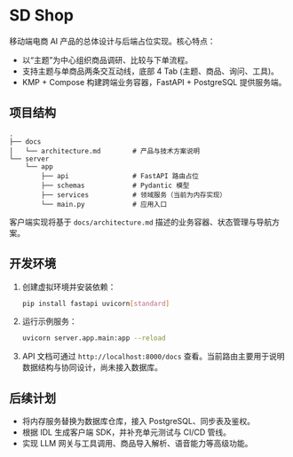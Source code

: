 # SD Shop

移动端电商 AI 产品的总体设计与后端占位实现。核心特点：

- 以“主题”为中心组织商品调研、比较与下单流程。
- 支持主题与单商品两条交互动线，底部 4 Tab (主题、商品、询问、工具)。
- KMP + Compose 构建跨端业务容器，FastAPI + PostgreSQL 提供服务端。

## 项目结构

```
.
├── docs
│   └── architecture.md        # 产品与技术方案说明
└── server
    └── app
        ├── api                # FastAPI 路由占位
        ├── schemas            # Pydantic 模型
        ├── services           # 领域服务（当前为内存实现）
        └── main.py            # 应用入口
```

客户端实现将基于 `docs/architecture.md` 描述的业务容器、状态管理与导航方案。

## 开发环境

1. 创建虚拟环境并安装依赖：

   ```bash
   pip install fastapi uvicorn[standard]
   ```

2. 运行示例服务：

   ```bash
   uvicorn server.app.main:app --reload
   ```

3. API 文档可通过 `http://localhost:8000/docs` 查看。当前路由主要用于说明数据结构与协同设计，尚未接入数据库。

## 后续计划

- 将内存服务替换为数据库仓库，接入 PostgreSQL、同步表及鉴权。
- 根据 IDL 生成客户端 SDK，并补充单元测试与 CI/CD 管线。
- 实现 LLM 网关与工具调用、商品导入解析、语音能力等高级功能。
